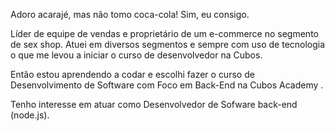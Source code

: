 Adoro acarajé, mas não tomo coca-cola! Sim, eu consigo.

Líder de equipe de vendas e proprietário de um e-commerce no segmento de sex shop. Atuei em diversos segmentos e sempre com uso de tecnologia o que me levou a iniciar o curso de desenvolvedor na Cubos.

Então estou aprendendo a codar e escolhi fazer o curso de Desenvolvimento de Software com Foco em Back-End na Cubos Academy .

Tenho interesse em atuar como Desenvolvedor de Sofware back-end (node.js).

<!---
opaulfontes/opaulfontes is a ✨ special ✨ repository because its `README.md` (this file) appears on your GitHub profile.
You can click the Preview link to take a look at your changes.
--->
